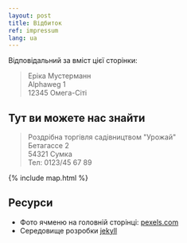 ```yaml
---
layout: post
title: Відбиток
ref: impressum
lang: ua
---
```


Відповідальний за вміст цієї сторінки:

> Еріка Мустерманн  
> Alphaweg 1  
> 12345 Омега-Сіті

## Тут ви можете нас знайти

> Роздрібна торгівля садівництвом "Урожай"  
> Бетагассе 2  
> 54321 Сумка  
> Тел: 0123/45 67 89

{% include map.html %}

## Ресурси

* Фото ячменю на головній сторінці:
  [pexels.com](https://www.pexels.com/de-de/foto/anbau-ausserorts-bauernhof-ernte-533346/)
* Середовище розробки [jekyll](https://jekyllrb.com/)